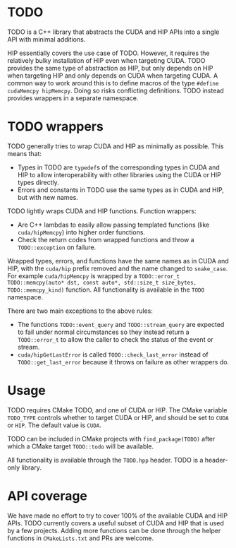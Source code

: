 # TODO

TODO is a C++ library that abstracts the CUDA and HIP APIs into a single API
with minimal additions.

HIP essentially covers the use case of TODO. However, it requires the relatively
bulky installation of HIP even when targeting CUDA. TODO provides the same type
of abstraction as HIP, but only depends on HIP when targeting HIP and only
depends on CUDA when targeting CUDA. A common way to work around this is to
define macros of the type `#define cudaMemcpy hipMemcpy`. Doing so risks
conflicting definitions. TODO instead provides wrappers in a separate namespace.

# TODO wrappers

TODO generally tries to wrap CUDA and HIP as minimally as possible. This means
that:

- Types in TODO are `typedef`s of the corresponding types in CUDA and HIP to
  allow interoperability with other libraries using the CUDA or HIP types
  directly.
- Errors and constants in TODO use the same types as in CUDA and HIP, but with
  new names.

TODO lightly wraps CUDA and HIP functions. Function wrappers:

- Are C++ lambdas to easily allow passing templated functions (like
  `cuda/hipMemcpy`) into higher order functions.
- Check the return codes from wrapped functions and throw a `TODO::exception` on
  failure.

Wrapped types, errors, and functions have the same names as in CUDA and HIP,
with the `cuda/hip` prefix removed and the name changed to `snake_case`. For
example `cuda/hipMemcpy` is wrapped by a `TODO::error_t TODO::memcpy(auto* dst,
const auto*, std::size_t size_bytes, TODO::memcpy_kind)` function. All
functionality is available in the `TODO` namespace.

There are two main exceptions to the above rules:

- The functions `TODO::event_query` and `TODO::stream_query` are expected to
  fail under normal circumstances so they instead return a `TODO::error_t` to
  allow the caller to check the status of the event or stream.
- `cuda/hipGetLastError` is called `TODO::check_last_error` instead of
  `TODO::get_last_error` because it throws on failure as other wrappers do.
  
# Usage

TODO requires CMake TODO, and one of CUDA or HIP. The CMake variable `TODO_TYPE`
controls whether to target CUDA or HIP, and should be set to `CUDA` or `HIP`.
The default value is `CUDA`.

TODO can be included in CMake projects with `find_package(TODO)` after which a
CMake target `TODO::todo` will be available.

All functionality is available through the `TODO.hpp` header. TODO is a
header-only library.

# API coverage

We have made no effort to try to cover 100% of the available CUDA and HIP APIs.
TODO currently covers a useful subset of CUDA and HIP that is used by a few
projects. Adding more functions can be done through the helper functions in
`CMakeLists.txt` and PRs are welcome.
